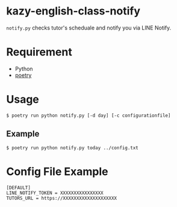 # kazy-english-class-notify

`notify.py` checks tutor's scheduale and notify you via LINE Notify.

# Requirement
- Python
- [poetry](https://cocoatomo.github.io/poetry-ja/)

# Usage

```
$ poetry run python notify.py [-d day] [-c configurationfile]
```

## Example
```
$ poetry run python notify.py today ../config.txt
```

# Config File Example

```
[DEFAULT]
LINE_NOTIFY_TOKEN = XXXXXXXXXXXXXXXX
TUTORS_URL = https://XXXXXXXXXXXXXXXXXXXX
```